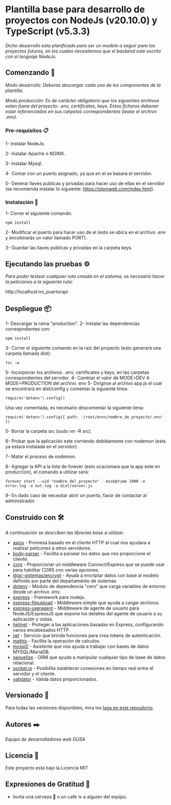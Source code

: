 # Plantilla base para desarrollo de proyectos con NodeJs (v20.10.0) y TypeScript (v5.3.3)

_Dicho desarrollo esta planificado para ser un modelo a seguir para los proyectos futuros, en los cuales necesitemos que el backend este escrito con el lenguaje NodeJs._

## Comenzando 🚀

_Modo desarrollo: Deberas descargar cada uno de los componentes de la plantilla._

_Modo producción: Es de carácter obligatorio que los siguientes archivos esten fuera del proyecto: .env, certificates, keys. Estos ficheros deberan estar referenciados en sus carpetas correspondientes (lease el archivo .env)._


### Pre-requisitos 📋

1- Instalar NodeJs.

2- Instalar Apache o NGINX.

3- Instalar Mysql.

4- Contar con un puerto asignado, ya que en el se basara el servidor.

5- Generar llaves publicas y privadas para hacer uso de ellas en el servidor (se recomienda instalar lo siguiente: https://slproweb.com/index.html).


### Instalación 🔧

1- Correr el siguiente comando:
```
npm install
```
2- Modificar el puerto para hacer uso de el (esto se ubica en el archivo .env y encobtrarás un valor llamado PORT).

3- Guardar las llaves publicas y privadas en la carpeta keys.

## Ejecutando las pruebas ⚙️

_Para poder testear cualquier ruta creada en el sistema, es necesario hacer la peticiones a la siguiente ruta:_

http://localhost:no_puerto/api

## Despliegue 📦

1- Descargar la rama "production".
2- Instalar las dependencias correspndientes con: 
```
npm install
```
3- Correr el siguiente comando en la raíz del proyecto (esto generará una carpeta llamada dist):
```
tsc -w
```
5- Incorporrar los archivos: .env, certificates y keys, en las carpetas correspondientes del servidor.
4- Cambiar el valor de MODE=DEV A MODE=PRODUCTION del archivo .env
5- Dirigirse al archivo app.js el cual se encontrará en dist/config y comentar la siguiente línea:
```
require('dotenv').config()
```
Una vez comentada, es necesario descomentar la siguiente líena: 
```
require('dotenv').config({ path: '/root/envs/nombre_de_proyecto/.env' })
```
5- Borrar la carpeta src (sudo rm -R src).

6- Probar que la aplicación este corriendo debidamente con nodemon (esta ya estará instalada en el servidor).

7- Matar el proceso de nodemon.

8- Agregar la API a la lista de forever (esto ocacionara que la app este en producción), el comando a utilizar será: 
```
forever start --uid "nombre_del_proyecto" --minUptime 1000 -e error.log -o out.log -a dist/server.js
```

9- En dado caso de necesitar abrir un puerto, favor de contactar al administrador.

## Construido con 🛠️

_A continuación se describen las librerías base a utilizar:_

* [axios](https://www.npmjs.com/package/axios) - Promesa basado en el cliente HTTP el cual nos ayudara a realizar peticones a otros servidores.
* [body-parser](https://www.npmjs.com/package/body-parser) - Facilita a parsear los datos que nos proporcione el cliente.
* [cors](https://www.npmjs.com/package/cors) -  Proporcionar un middleware Connect/Express que se puede usar para habilitar CORS con varias opciones.
* [@gc-sistemas/encrypt](https://github.com/GC-Sistemas/gs-encryption_node-library/packages) - Ayuda a encriptar datos con base al modelo definido por parte del departamento de sistemas.
* [dotenv](https://www.npmjs.com/package/body-parser) - Módulo de dependencia "cero" que carga variables de entorno desde un archivo .env.
* [express](https://www.npmjs.com/package/express) - Framework para nodejs.
* [express-fileupload](https://www.npmjs.com/package/express-fileupload) - Middleware simple que ayuda a cargar archivos.
* [express-useragent](https://www.npmjs.com/package/express-useragent) - Middleware de agente de usuario para NodeJS/ExpressJS que expone los detalles del agente de usuario a su aplicación y vistas.
* [helmet](https://www.npmjs.com/package/helmet) - Proteger a las aplicaciones basadas en Express, configurando varios encabezados HTTP.
* [jwt](https://www.npmjs.com/package/jsonwebtoken) - Servicio que brinda funciones para crea tokens de autenticación.
* [mathjs](https://www.npmjs.com/package/mathjs) - Facilita la operación de calculos.
* [mysql2](https://www.npmjs.com/package/mysql2) - Asistente que nos ayuda a trabajar con bases de datos MYSQL/MariaDB.
* [sequelize](https://www.npmjs.com/package/sequelize) - ORM que ayuda a manipular cualquier tipo de base de datos relacional.
* [socket.io](https://www.npmjs.com/package/socket.io) - Posibilita establecer conexiones en tiempo real entre el servidor y el cliente.
* [validator](https://www.npmjs.com/package/validator) - Valida datos proporcionados.

## Versionado 📌

Para todas las versiones disponibles, mira los [tags en este repositorio](https://github.com/gsdevel/gs-backend_node-plantilla/tags).

## Autores ✒️

_Equipo de desarrolladores web GUSA_

## Licencia 📄

Este proyecto está bajo la Licencia MIT

## Expresiones de Gratitud 🎁

* Invita una cerveza 🍺 o un café ☕ a alguien del equipo.
